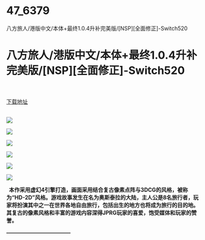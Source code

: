 # 47_6379
八方旅人/港版中文/本体+最终1.0.4升补完美版/[NSP][全面修正]-Switch520
# 八方旅人/港版中文/本体+最终1.0.4升补完美版/[NSP][全面修正]-Switch520
 <br/></br>
[下载地址](https://www.switch520.cc/article/6379 "下载地址")
<br/></br>

<p><span><strong><img src="https://www.switch520.cc/muke_img/upload_art_editor_20200929-1_7b317c65e4277858b3001979df8719c8.jpg"></strong></span></p>
<p><span><strong><img src="https://www.switch520.cc/muke_img/upload_art_editor_20200929-1_926ce5e21b6d2c86dd8469429f593924.jpg"></strong></span></p>
<p><span><strong><img src="https://www.switch520.cc/muke_img/upload_art_editor_20200929-1_137407cb0c6143a53d988c1ef82af222.jpg"></strong></span></p>
<p><span><strong><img src="https://www.switch520.cc/muke_img/upload_art_editor_20200929-1_1b2ac40aec1467158f613fc133fa88d8.jpg"></strong></span></p>
<p><span><strong><img src="https://www.switch520.cc/muke_img/upload_art_editor_20200929-1_c490ea5692ac22c318c1afd8bfd52bff.jpg"></strong></span></p>
<p><span><strong><img src="https://www.switch520.cc/muke_img/upload_art_editor_20200929-1_6d69929166852269cdac63a0924e6a71.jpg"></strong></span></p>
<p></p>
<p></p>
<p></p>
<p><span><strong>&nbsp; 本作采用虚幻4引擎打造，画面采用结合复古像素点阵与3DCG的风格，被称为“HD-2D”风格。游戏故事发生在名为奥斯泰拉的大陆，主人公是8名旅行者，玩家将扮演其中之一在世界各地自由旅行，包括出生的地方也将成为旅行的目的地。其复古的像素风格和丰富的游戏内容深得JPRG玩家的喜爱，饱受媒体和玩家的赞誉。</strong></span></p>
<p><span><strong>————————————</strong></span></p>
